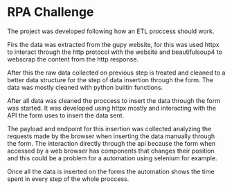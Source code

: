 # RPA Challenge

The project was developed following how an ETL proccess should work.

Firs the data was extracted from the gupy website, for this was used httpx to interact through the http protocol with the website and beautifulsoup4 to webscrap the content from the http response.

After this the raw data collected on previous step is treated and cleaned to a better data structure for the step of data insertion through the form. The data was mostly cleaned with python builtin functions.

After all data was cleaned the proccess to insert the data through the form was started. It was developed using httpx mostly and interacting with the API the form uses to insert the data sent.

The payload and endpoint for this insertion was collected analyzing the requests made by the browser when inserting the data manually through the form. The interaction directly through the api because the form when accessed by a web browser has components that changes their position and this could be a problem for a automation using selenium for example.


Once all the data is inserted on the forms the automation shows the time spent in every step of the whole proccess.